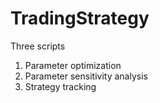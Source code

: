 # TradingStrategy

Three scripts
1. Parameter optimization
2. Parameter sensitivity analysis
3. Strategy tracking 

